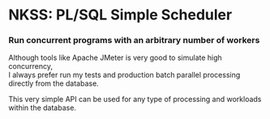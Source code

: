 # NKSS: PL/SQL Simple Scheduler
### Run concurrent programs with an arbitrary number of workers

Although tools like Apache JMeter is very good to simulate high concurrency,  
I always prefer run my tests and production batch parallel processing directly from the database.

This very simple API can be used for any type of processing and workloads within the database.

